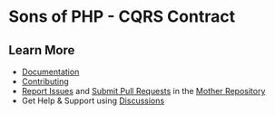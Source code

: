 Sons of PHP - CQRS Contract
===========================

## Learn More

* [Documentation][docs]
* [Contributing][contributing]
* [Report Issues][issues] and [Submit Pull Requests][pull-requests] in the [Mother Repository][mother-repo]
* Get Help & Support using [Discussions][discussions]

[discussions]: https://github.com/orgs/SonsOfPHP/discussions
[mother-repo]: https://github.com/SonsOfPHP/sonsofphp
[contributing]: https://docs.sonsofphp.com/contributing/
[docs]: https://docs.sonsofphp.com/components/http-message/
[issues]: https://github.com/SonsOfPHP/sonsofphp/issues?q=is%3Aopen+is%3Aissue+label%3ACqrs
[pull-requests]: https://github.com/SonsOfPHP/sonsofphp/pulls?q=is%3Aopen+is%3Apr+label%3ACqrs

